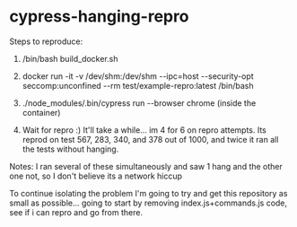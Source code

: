 # cypress-hanging-repro

Steps to reproduce:

1. /bin/bash build_docker.sh

2. docker run -it -v /dev/shm:/dev/shm --ipc=host --security-opt seccomp:unconfined --rm test/example-repro:latest /bin/bash 

3. ./node_modules/.bin/cypress run --browser chrome (inside the container)

4. Wait for repro :) It'll take a while... im 4 for 6 on repro attempts. Its reprod on test 567, 283, 340, and 378 out of 1000, and twice it ran all the tests without hanging. 


Notes:
I ran several of these simultaneously and saw 1 hang and the other one not, so I don't believe its a network hiccup

To continue isolating the problem I'm going to try and get this repository as small as possible... going to start by removing index.js+commands.js code, see if i can repro and go from there. 
